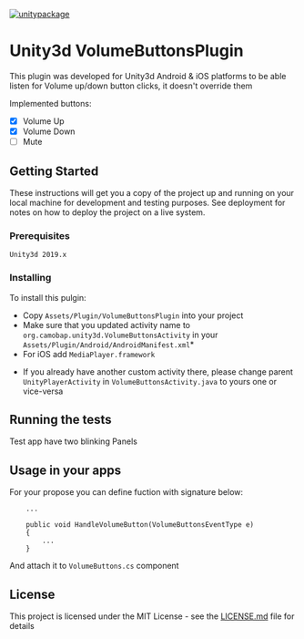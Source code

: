 [![unitypackage](https://github.com/CAMOBAP/UnityVolumeButtons/actions/workflows/unitypackage.yml/badge.svg)](https://github.com/CAMOBAP/UnityVolumeButtons/actions/workflows/unitypackage.yml)

# Unity3d VolumeButtonsPlugin

This plugin was developed for Unity3d Android & iOS platforms to be able listen for Volume up/down button clicks, it doesn't override them

Implemented buttons:
 - [x] Volume Up
 - [x] Volume Down
 - [ ] Mute

## Getting Started

These instructions will get you a copy of the project up and running on your local machine for development and testing purposes. See deployment for notes on how to deploy the project on a live system.

### Prerequisites

```
Unity3d 2019.x
```

### Installing

To install this pulgin:
 - Copy `Assets/Plugin/VolumeButtonsPlugin` into your project
 - Make sure that you updated activity name to `org.camobap.unity3d.VolumeButtonsActivity` in your `Assets/Plugin/Android/AndroidManifest.xml`*
 - For iOS add `MediaPlayer.framework`

* If you already have another custom activity there, please change parent `UnityPlayerActivity` in `VolumeButtonsActivity.java` to yours one or vice-versa

## Running the tests

Test app have two blinking Panels

## Usage in your apps

For your propose you can define fuction with signature below:

```
    ...
    
    public void HandleVolumeButton(VolumeButtonsEventType e)
    {
        ...
    }
```

And attach it to `VolumeButtons.cs` component

## License

This project is licensed under the MIT License - see the [LICENSE.md](https://opensource.org/licenses/MIT) file for details
